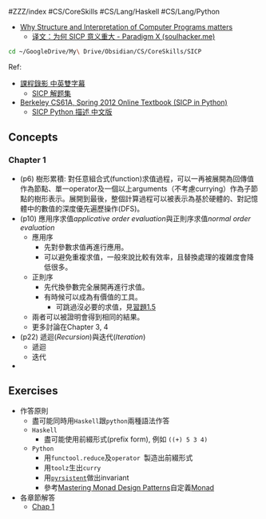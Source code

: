 #ZZZ/index #CS/CoreSkills #CS/Lang/Haskell #CS/Lang/Python 

* [Why Structure and Interpretation of Computer Programs matters](https://people.eecs.berkeley.edu/~bh/sicp.html)
    * [译文：为何 SICP 意义重大 - Paradigm X (soulhacker.me)](https://soulhacker.me/posts/why-sicp-matters/)

``` zsh
cd ~/GoogleDrive/My\ Drive/Obsidian/CS/CoreSkills/SICP
```

Ref: 
* [課程錄影 中英雙字幕](https://youtube.com/playlist?list=PLkEwH_Z2WOlppy8oUfrGwFVlOuKyo3RO_)
    * [SICP 解题集](https://sicp.readthedocs.io/en/latest/)
* [Berkeley CS61A, Spring 2012 Online Textbook (SICP in Python)](https://inst.eecs.berkeley.edu//~cs61a/sp12/book/)
    * [SICP Python 描述 中文版](https://wizardforcel.gitbooks.io/sicp-py/content/)
## Concepts

### Chapter 1
* (p6) 樹形累積: 對任意組合式(function)求值過程，可以一再被展開為回傳值作為節點、單一operator及一個以上arguments（不考慮currying）作為子節點的樹形表示。展開到最後，整個計算過程可以被表示為基於硬體的、對記憶體中的數值的深度優先遍歷操作(DFS)。
* (p10) 應用序求值*applicative order evaluation*與正則序求值*normal order evaluation*
    * 應用序
        * 先對參數求值再進行應用。
        * 可以避免重複求值，一般來說比較有效率，且替換處理的複雜度會降低很多。
    * 正則序
        * 先代換參數完全展開再進行求值。
        * 有時候可以成為有價值的工具。
            * 可跳過沒必要的求值，見[習題1.5](exercise/chap_1.md)
    * 兩者可以被證明會得到相同的結果。
    * 更多討論在Chapter 3, 4
* (p22) 遞迴(*Recursion*)與迭代(*Iteration*)
    * 遞迴
    * 迭代
* 
## Exercises

* 作答原則
    * 盡可能同時用`Haskell`跟`python`兩種語法作答
    * `Haskell`
        *  盡可能使用前綴形式(prefix form), 例如 `((+) 5 3 4)`
    * `Python`
        * 用`functool.reduce`及`operator `製造出前綴形式
        * 用`toolz`生出`curry`
        * 用[`pyrsistent`](https://pyrsistent.readthedocs.io/en/master/)做出invariant
        * 參考[Mastering Monad Design Patterns](https://dev.to/hamzzak/mastering-monad-design-patterns-simplify-your-python-code-and-boost-efficiency-kal)自定義[Monad](https://en.wikipedia.org/wiki/Monad_(functional_programming))
* 各章節解答
    * [Chap 1](exercise/chap_1.md)
